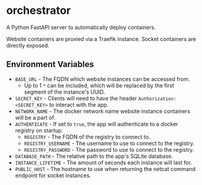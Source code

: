 # orchestrator

A Python FastAPI server to automatically deploy containers.

Website containers are proxied via a Traefik instance. Socket containers are directly exposed.

## Environment Variables

- `BASE_URL` - The FQDN which website instances can be accessed from. 
  - Up to 1 `*` can be included, which will be replaced by the first segment of the instance's UUID.
- `SECRET_KEY` - Clients will need to have the header `Authorization: <SECRET_KEY>` to interact with the app.
- `NETWORK_NAME` - The docker network name website instance containers will be a part of.
- `AUTHENTICATE` - If set to `true`, the app will authenticate to a docker registry on startup.
  - `REGISTRY` - The FQDN of the registry to connect to.
  - `REGISTRY_USERNAME` - The username to use to connect to the registry.
  - `REGISTRY_PASSWORD` - The password to use to connect to the registry.
- `DATABASE_PATH` - The relative path to the app's SQLite database.
- `INSTANCE_LIFETIME` - The amount of seconds each instance will last for.
- `PUBLIC_HOST` - The hostname to use when returning the netcat command endpoint for socket instances.
